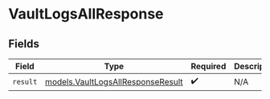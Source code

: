 # VaultLogsAllResponse


## Fields

| Field                                                                        | Type                                                                         | Required                                                                     | Description                                                                  |
| ---------------------------------------------------------------------------- | ---------------------------------------------------------------------------- | ---------------------------------------------------------------------------- | ---------------------------------------------------------------------------- |
| `result`                                                                     | [models.VaultLogsAllResponseResult](../models/vaultlogsallresponseresult.md) | :heavy_check_mark:                                                           | N/A                                                                          |